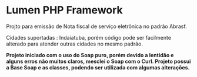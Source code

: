 # Lumen PHP Framework

Projto para emissão de Nota fiscal de serviço eletrônica no padrão Abrasf.

Cidades suportadas : Indaiatuba, porém código pode ser facilmente alterado para atender outras cidades no mesmo padrão.

<b> Projeto iniciado com o uso do Soap puro, porém devido a lentidão e alguns erros não muitos claros, mesclei o Soap com o Curl. Projeto possui a Base Soap e as classes, podendo ser utilizada com algumas alterações.</b>
